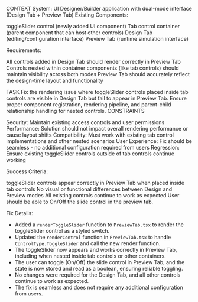CONTEXT
System: UI Designer/Builder application with dual-mode interface (Design Tab + Preview Tab)
Existing Components:

toggleSlider control (newly added UI component)
Tab control container (parent component that can host other controls)
Design Tab (editing/configuration interface)
Preview Tab (runtime simulation interface)

Requirements:

All controls added in Design Tab should render correctly in Preview Tab
Controls nested within container components (like tab controls) should maintain visibility across both modes
Preview Tab should accurately reflect the design-time layout and functionality

TASK
Fix the rendering issue where toggleSlider controls placed inside tab controls are visible in Design Tab but fail to appear in Preview Tab. Ensure proper component registration, rendering pipeline, and parent-child relationship handling for nested controls.
CONSTRAINTS

Security: Maintain existing access controls and user permissions
Performance: Solution should not impact overall rendering performance or cause layout shifts
Compatibility: Must work with existing tab control implementations and other nested scenarios
User Experience: Fix should be seamless - no additional configuration required from users
Regression: Ensure existing toggleSlider controls outside of tab controls continue working

Success Criteria:

toggleSlider controls appear correctly in Preview Tab when placed inside tab controls
No visual or functional differences between Design and Preview modes
All existing controls continue to work as expected
User should be able to On/Off the slide control in the preview tab. 

Fix Details: 

- Added a `renderToggleSlider` function to `PreviewTab.tsx` to render the toggleSlider control as a styled switch.
- Updated the `renderControl` function in `PreviewTab.tsx` to handle `ControlType.ToggleSlider` and call the new render function.
- The toggleSlider now appears and works correctly in Preview Tab, including when nested inside tab controls or other containers.
- The user can toggle (On/Off) the slide control in Preview Tab, and the state is now stored and read as a boolean, ensuring reliable toggling.
- No changes were required for the Design Tab, and all other controls continue to work as expected.
- The fix is seamless and does not require any additional configuration from users. 